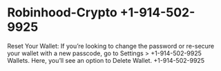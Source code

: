 # Robinhood-Crypto +1-914-502-9925 
Reset Your Wallet: If you’re looking to change the password or re-secure your wallet with a new passcode, go to Settings > +1-914-502-9925 Wallets. Here, you’ll see an option to Delete Wallet. +1-914-502-9925
